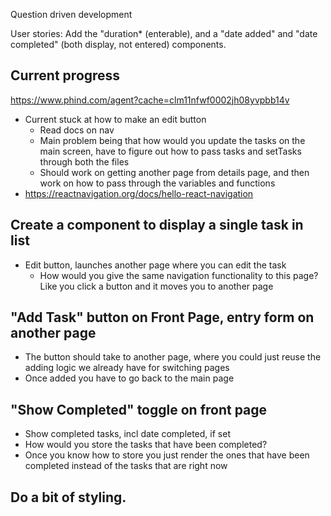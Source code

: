 Question driven development

User stories:
Add the "duration* (enterable), and a "date added" and "date completed" (both display, not entered) components.

## Current progress
https://www.phind.com/agent?cache=clm11nfwf0002jh08yvpbb14v
- Current stuck at how to make an edit button
   - Read docs on nav
   - Main problem being that how would you update the tasks on the main screen, have to figure out how to pass tasks and setTasks through both the files
   - Should work on getting another page from details page, and then work on how to pass through the variables and functions
- https://reactnavigation.org/docs/hello-react-navigation
   
## Create a component to display a single task in list
- Edit button, launches another page where you can edit the task
  - How would you give the same navigation functionality to this page? Like you click a button and it moves you to another page
## "Add Task" button on Front Page, entry form on another page
- The button should take to another page, where you could just reuse the adding logic we already have for switching pages
- Once added you have to go back to the main page
## "Show Completed" toggle on front page
- Show completed tasks, incl date completed, if set
- How would you store the tasks that have been completed?
- Once you know how to store you just render the ones that have been completed instead of the tasks that are right now
## Do a bit of styling.

